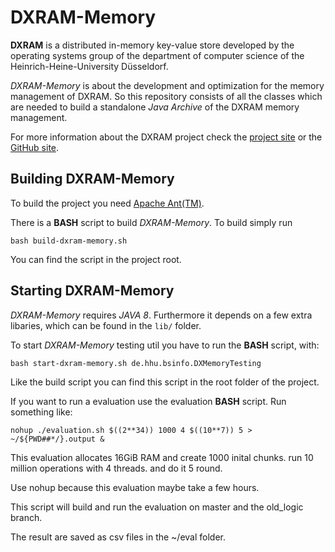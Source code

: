 # DXRAM-Memory
**DXRAM** is a distributed in-memory key-value store developed by the operating systems group of the department of computer science of the Heinrich-Heine-University Düsseldorf.

*DXRAM-Memory* is about the development and optimization for the memory management of DXRAM. So this repository consists of all the classes which are needed to build a standalone *Java Archive* of the DXRAM memory management.

For more information about the DXRAM project check the [project site](https://dxram.io) or the [GitHub site](https://github.com/hhu-bsinfo/dxram).

## Building DXRAM-Memory
To build the project you need [Apache Ant(TM)](http://ant.apache.org/).

There is a **BASH** script to build *DXRAM-Memory*. To build simply run
```
bash build-dxram-memory.sh
```
You can find the script in the project root. 

## Starting DXRAM-Memory
*DXRAM-Memory* requires *JAVA 8*. Furthermore it depends on a few extra libaries, which can be found in the `lib/` folder.

To start *DXRAM-Memory* testing util you have to run the **BASH** script, with:
```
bash start-dxram-memory.sh de.hhu.bsinfo.DXMemoryTesting 
```
Like the build script you can find this script in the root folder of the project.

If you want to run a evaluation use the evaluation **BASH** script. Run
something like:
```
nohup ./evaluation.sh $((2**34)) 1000 4 $((10**7)) 5 > ~/${PWD##*/}.output &
```
This evaluation allocates 16GiB RAM and create 1000 inital chunks.  run 10
million operations with 4 threads. and do it 5 round. 

Use nohup because this evaluation maybe take a few hours.

This script will build and run the evaluation on master and the old\_logic branch.

The result are saved as csv files in the ~/eval folder.

